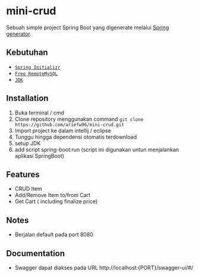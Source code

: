 # mini-crud

Sebuah simple project Spring Boot yang digenerate melalui [Spring generator](https://start.spring.io/).

## Kebutuhan

- [`Spring Initializr`](https://start.spring.io/)
- [`Free RemoteMySQL`](freemysqlhosting.net)
- [`JDK`](https://www.oracle.com/java/technologies/downloads/)


## Installation

1. Buka terminal / cmd
2. Clone repository menggunakan command ``git clone https://github.com/ariefw96/mini-crud.git``
3. Import project ke dalam intellij / eclipse
4. Tunggu hingga dependensi otomatis terdownload
5. setup JDK
6. add script spring-boot:run (script ini digunakan untun menjalankan aplikasi SpringBoot)

## Features

- CRUD Item
- Add/Remove Item to/from Cart
- Get Cart ( including finalize price)

## Notes

- Berjalan default pada port 8080

## Documentation

- Swagger dapat diakses pada URL http://localhost:{PORT}/swagger-ui/#/

